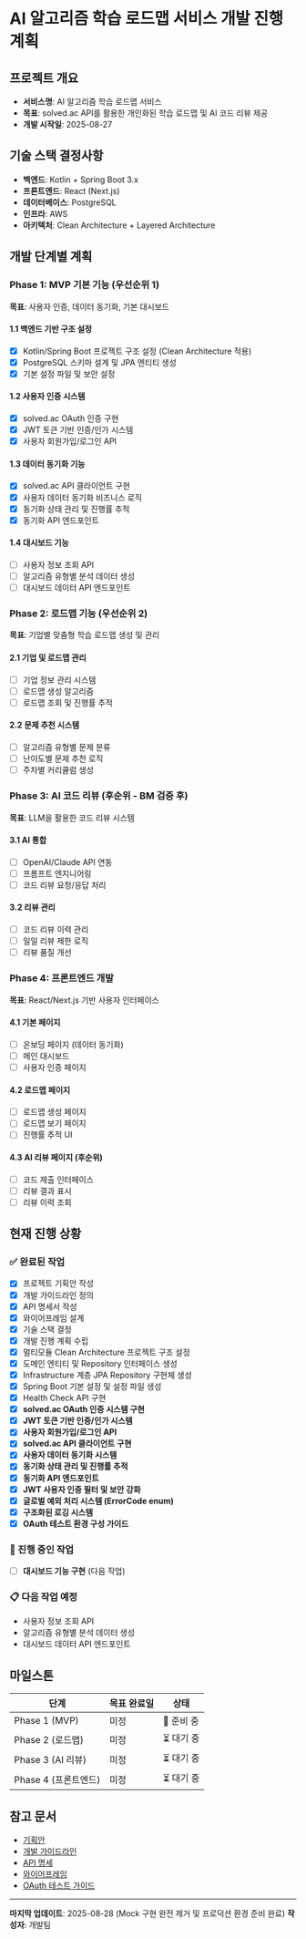 # AI 알고리즘 학습 로드맵 서비스 개발 진행 계획

## 프로젝트 개요
- **서비스명**: AI 알고리즘 학습 로드맵 서비스
- **목표**: solved.ac API를 활용한 개인화된 학습 로드맵 및 AI 코드 리뷰 제공
- **개발 시작일**: 2025-08-27

## 기술 스택 결정사항
- **백엔드**: Kotlin + Spring Boot 3.x
- **프론트엔드**: React (Next.js)
- **데이터베이스**: PostgreSQL
- **인프라**: AWS
- **아키텍처**: Clean Architecture + Layered Architecture

## 개발 단계별 계획

### Phase 1: MVP 기본 기능 (우선순위 1)
**목표**: 사용자 인증, 데이터 동기화, 기본 대시보드

#### 1.1 백엔드 기반 구조 설정
- [x] Kotlin/Spring Boot 프로젝트 구조 설정 (Clean Architecture 적용)
- [x] PostgreSQL 스키마 설계 및 JPA 엔티티 생성
- [x] 기본 설정 파일 및 보안 설정

#### 1.2 사용자 인증 시스템
- [x] solved.ac OAuth 인증 구현
- [x] JWT 토큰 기반 인증/인가 시스템
- [x] 사용자 회원가입/로그인 API

#### 1.3 데이터 동기화 기능
- [x] solved.ac API 클라이언트 구현
- [x] 사용자 데이터 동기화 비즈니스 로직
- [x] 동기화 상태 관리 및 진행률 추적
- [x] 동기화 API 엔드포인트

#### 1.4 대시보드 기능
- [ ] 사용자 정보 조회 API
- [ ] 알고리즘 유형별 분석 데이터 생성
- [ ] 대시보드 데이터 API 엔드포인트

### Phase 2: 로드맵 기능 (우선순위 2)
**목표**: 기업별 맞춤형 학습 로드맵 생성 및 관리

#### 2.1 기업 및 로드맵 관리
- [ ] 기업 정보 관리 시스템
- [ ] 로드맵 생성 알고리즘
- [ ] 로드맵 조회 및 진행률 추적

#### 2.2 문제 추천 시스템
- [ ] 알고리즘 유형별 문제 분류
- [ ] 난이도별 문제 추천 로직
- [ ] 주차별 커리큘럼 생성

### Phase 3: AI 코드 리뷰 (후순위 - BM 검증 후)
**목표**: LLM을 활용한 코드 리뷰 시스템

#### 3.1 AI 통합
- [ ] OpenAI/Claude API 연동
- [ ] 프롬프트 엔지니어링
- [ ] 코드 리뷰 요청/응답 처리

#### 3.2 리뷰 관리
- [ ] 코드 리뷰 이력 관리
- [ ] 일일 리뷰 제한 로직
- [ ] 리뷰 품질 개선

### Phase 4: 프론트엔드 개발
**목표**: React/Next.js 기반 사용자 인터페이스

#### 4.1 기본 페이지
- [ ] 온보딩 페이지 (데이터 동기화)
- [ ] 메인 대시보드
- [ ] 사용자 인증 페이지

#### 4.2 로드맵 페이지
- [ ] 로드맵 생성 페이지
- [ ] 로드맵 보기 페이지
- [ ] 진행률 추적 UI

#### 4.3 AI 리뷰 페이지 (후순위)
- [ ] 코드 제출 인터페이스
- [ ] 리뷰 결과 표시
- [ ] 리뷰 이력 조회

## 현재 진행 상황

### ✅ 완료된 작업
- [x] 프로젝트 기획안 작성
- [x] 개발 가이드라인 정의
- [x] API 명세서 작성
- [x] 와이어프레임 설계
- [x] 기술 스택 결정
- [x] 개발 진행 계획 수립
- [x] 멀티모듈 Clean Architecture 프로젝트 구조 설정
- [x] 도메인 엔티티 및 Repository 인터페이스 생성
- [x] Infrastructure 계층 JPA Repository 구현체 생성
- [x] Spring Boot 기본 설정 및 설정 파일 생성
- [x] Health Check API 구현
- [x] **solved.ac OAuth 인증 시스템 구현**
- [x] **JWT 토큰 기반 인증/인가 시스템**
- [x] **사용자 회원가입/로그인 API**
- [x] **solved.ac API 클라이언트 구현**
- [x] **사용자 데이터 동기화 시스템**
- [x] **동기화 상태 관리 및 진행률 추적**
- [x] **동기화 API 엔드포인트**
- [x] **JWT 사용자 인증 필터 및 보안 강화**
- [x] **글로벌 예외 처리 시스템 (ErrorCode enum)**
- [x] **구조화된 로깅 시스템**
- [x] **OAuth 테스트 환경 구성 가이드**

### 🔄 진행 중인 작업
- [ ] **대시보드 기능 구현** (다음 작업)

### 📋 다음 작업 예정
- 사용자 정보 조회 API
- 알고리즘 유형별 분석 데이터 생성
- 대시보드 데이터 API 엔드포인트

## 마일스톤

| 단계 | 목표 완료일 | 상태 |
|------|-------------|------|
| Phase 1 (MVP) | 미정 | 🔄 준비 중 |
| Phase 2 (로드맵) | 미정 | ⏳ 대기 중 |
| Phase 3 (AI 리뷰) | 미정 | ⏳ 대기 중 |
| Phase 4 (프론트엔드) | 미정 | ⏳ 대기 중 |

## 참고 문서
- [기획안](./markdown/기획안.md)
- [개발 가이드라인](./markdown/개발가이드라인.md)
- [API 명세](./markdown/API명세.md)
- [와이어프레임](./markdown/와이어프레임.md)
- [OAuth 테스트 가이드](./markdown/OAuth-테스트-가이드.md)

---

**마지막 업데이트**: 2025-08-28 (Mock 구현 완전 제거 및 프로덕션 환경 준비 완료)
**작성자**: 개발팀